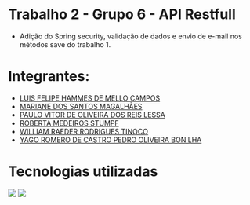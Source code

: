 # Trabalho 2 - Grupo 6 - API Restfull 
- Adição do Spring security, validação de dados e envio de e-mail nos métodos save do trabalho 1.
# Integrantes:
- [LUIS FELIPE HAMMES DE MELLO CAMPOS](https://github.com/lf-hammes)
- [MARIANE DOS SANTOS MAGALHÃES](https://github.com/MarianeSMagalhaes)
- [PAULO VITOR DE OLIVEIRA DOS REIS LESSA](https://github.com/PauloVitorLessa)
- [ROBERTA MEDEIROS STUMPF](https://github.com/roberta2105)
- [WILLIAM RAEDER RODRIGUES TINOCO](https://github.com/willtinoco97)
- [YAGO ROMERO DE CASTRO PEDRO OLIVEIRA BONILHA](https://github.com/yagob2)

# Tecnologias utilizadas
![](https://img.shields.io/badge/Spring-6DB33F?style=for-the-badge&logo=spring&logoColor=white)
![](https://img.shields.io/badge/PostgreSQL-316192?style=for-the-badge&logo=postgresql&logoColor=white)
